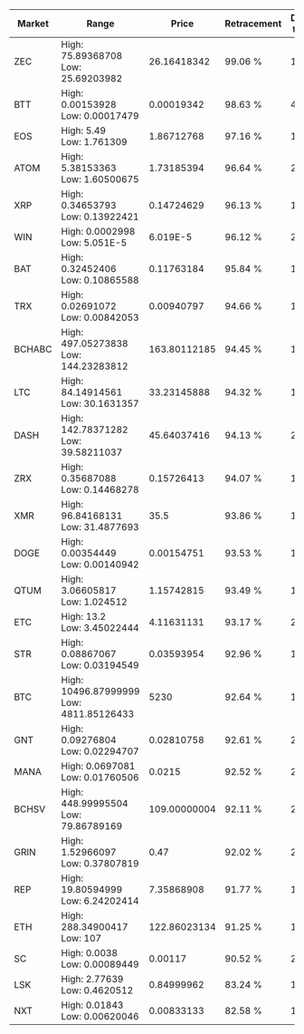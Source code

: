 | Market | Range | Price| Retracement | Doubles to 50% |
| --- | --- | --- | --- | --- |
| ZEC | High: 75.89368708<br />Low: 25.69203982 | 26.16418342 | 99.06 % | 1.94 |
| BTT | High: 0.00153928<br />Low: 0.00017479 | 0.00019342 | 98.63 % | 4.43 |
| EOS | High: 5.49<br />Low: 1.761309 | 1.86712768 | 97.16 % | 1.94 |
| ATOM | High: 5.38153363<br />Low: 1.60500675 | 1.73185394 | 96.64 % | 2.02 |
| XRP | High: 0.34653793<br />Low: 0.13922421 | 0.14724629 | 96.13 % | 1.65 |
| WIN | High: 0.0002998<br />Low: 5.051E-5 | 6.019E-5 | 96.12 % | 2.91 |
| BAT | High: 0.32452406<br />Low: 0.10865588 | 0.11763184 | 95.84 % | 1.84 |
| TRX | High: 0.02691072<br />Low: 0.00842053 | 0.00940797 | 94.66 % | 1.88 |
| BCHABC | High: 497.05273838<br />Low: 144.23283812 | 163.80112185 | 94.45 % | 1.96 |
| LTC | High: 84.14914561<br />Low: 30.1631357 | 33.23145888 | 94.32 % | 1.72 |
| DASH | High: 142.78371282<br />Low: 39.58211037 | 45.64037416 | 94.13 % | 2.00 |
| ZRX | High: 0.35687088<br />Low: 0.14468278 | 0.15726413 | 94.07 % | 1.59 |
| XMR | High: 96.84168131<br />Low: 31.4877693 | 35.5 | 93.86 % | 1.81 |
| DOGE | High: 0.00354449<br />Low: 0.00140942 | 0.00154751 | 93.53 % | 1.60 |
| QTUM | High: 3.06605817<br />Low: 1.024512 | 1.15742815 | 93.49 % | 1.77 |
| ETC | High: 13.2<br />Low: 3.45022444 | 4.11631131 | 93.17 % | 2.02 |
| STR | High: 0.08867067<br />Low: 0.03194549 | 0.03593954 | 92.96 % | 1.68 |
| BTC | High: 10496.87999999<br />Low: 4811.85126433 | 5230 | 92.64 % | 1.46 |
| GNT | High: 0.09276804<br />Low: 0.02294707 | 0.02810758 | 92.61 % | 2.06 |
| MANA | High: 0.0697081<br />Low: 0.01760506 | 0.0215 | 92.52 % | 2.03 |
| BCHSV | High: 448.99995504<br />Low: 79.86789169 | 109.00000004 | 92.11 % | 2.43 |
| GRIN | High: 1.52966097<br />Low: 0.37807819 | 0.47 | 92.02 % | 2.03 |
| REP | High: 19.80594999<br />Low: 6.24202414 | 7.35868908 | 91.77 % | 1.77 |
| ETH | High: 288.34900417<br />Low: 107 | 122.86023134 | 91.25 % | 1.61 |
| SC | High: 0.0038<br />Low: 0.00089449 | 0.00117 | 90.52 % | 2.01 |
| LSK | High: 2.77639<br />Low: 0.4620512 | 0.84999962 | 83.24 % | 1.90 |
| NXT | High: 0.01843<br />Low: 0.00620046 | 0.00833133 | 82.58 % | 1.48 |
